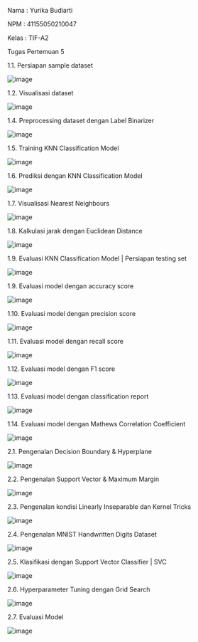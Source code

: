 Nama : Yurika Budiarti

NPM : 41155050210047

Kelas : TIF-A2 

Tugas Pertemuan 5

1.1.	Persiapan sample dataset

![image](https://github.com/user-attachments/assets/94f49331-3c9e-4854-b228-db1605e087bf)

1.2.	Visualisasi dataset

![image](https://github.com/user-attachments/assets/073a039a-864d-4882-b817-e00f8198c528)

1.4.	Preprocessing dataset dengan Label Binarizer

![image](https://github.com/user-attachments/assets/d9791f93-a733-4b82-b793-d7be5c3c2412)

1.5.	Training KNN Classification Model

![image](https://github.com/user-attachments/assets/2a7eb042-d5c6-4182-b08e-7aa87e76c20b)

1.6.	Prediksi dengan KNN Classification Model

![image](https://github.com/user-attachments/assets/000a0579-ef4c-4135-9ea5-11cac2bfb291)

1.7.	Visualisasi Nearest Neighbours

![image](https://github.com/user-attachments/assets/f20e65d5-e424-40e2-b381-cff0ac7cdd98)

1.8.	Kalkulasi jarak dengan Euclidean Distance

![image](https://github.com/user-attachments/assets/de05537e-9384-4375-b805-18599fcda5c7)

1.9.	Evaluasi KNN Classification Model | Persiapan testing set

![image](https://github.com/user-attachments/assets/9df52832-f859-40d5-9c8b-bb38f2592d5a)

1.9.	Evaluasi model dengan accuracy score

![image](https://github.com/user-attachments/assets/792c3b81-274d-4392-afea-d2539326c407)

1.10.	Evaluasi model dengan precision score

![image](https://github.com/user-attachments/assets/d72d3569-84a5-4d84-9ae1-ffac9ff03400)

1.11.	Evaluasi model dengan recall score

![image](https://github.com/user-attachments/assets/c64abdd7-82d8-422e-9c1a-defed8c1d30a)

1.12.	Evaluasi model dengan F1 score

![image](https://github.com/user-attachments/assets/9684f988-248b-4f50-a214-5643f167320b)

1.13.	Evaluasi model dengan classification report

![image](https://github.com/user-attachments/assets/cc8fe85e-2f31-4298-b7e1-500caa87287d)

1.14.	Evaluasi model dengan Mathews Correlation Coefficient

![image](https://github.com/user-attachments/assets/7834b683-b4d8-461b-a23a-d2425142b954)

2.1.	Pengenalan Decision Boundary & Hyperplane

![image](https://github.com/user-attachments/assets/ddac236b-aa1a-417d-a47f-f9c1966d1329)

2.2.	Pengenalan Support Vector & Maximum Margin

![image](https://github.com/user-attachments/assets/88de1679-3146-4bd0-aae5-737e9a5daec1)

2.3.	Pengenalan kondisi Linearly Inseparable dan Kernel Tricks

![image](https://github.com/user-attachments/assets/485d0e52-b877-4749-8599-cab2895cc135)

2.4.	Pengenalan MNIST Handwritten Digits Dataset

![image](https://github.com/user-attachments/assets/dd329002-8591-4372-a6af-2d27e57a51a4)

2.5.	Klasifikasi dengan Support Vector Classifier | SVC

![image](https://github.com/user-attachments/assets/504750a8-c501-446e-9acf-7555bfe80eb7)

2.6.	Hyperparameter Tuning dengan Grid Search

![image](https://github.com/user-attachments/assets/a7d065b1-864f-446e-a439-4782b90990fd)

2.7.	Evaluasi Model

![image](https://github.com/user-attachments/assets/f7796464-3dd4-404c-8e15-3355c0bc6998)



















